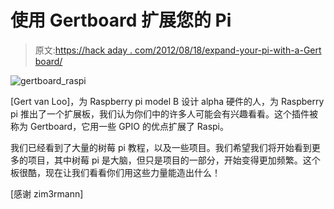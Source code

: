 # 使用 Gertboard 扩展您的 Pi

> 原文:[https://hack aday . com/2012/08/18/expand-your-pi-with-a-Gert board/](https://hackaday.com/2012/08/18/expand-your-pi-with-a-gertboard/)

![](../Images/9464973a22edef3def80286caa4e957e.png "gertboard_raspi")

[Gert van Loo]，为 Raspberry pi model B 设计 alpha 硬件的人，为 Raspberry pi 推出了一个扩展板，我们认为你们中的许多人可能会有兴趣看看。这个插件被称为 Gertboard，它用一些 GPIO 的优点扩展了 Raspi。

我们已经看到了大量的树莓 pi 教程，以及一些项目。我们希望我们将开始看到更多的项目，其中树莓 pi 是大脑，但只是项目的一部分，开始变得更加频繁。这个板很酷，现在让我们看看你们用这些力量能造出什么！

[感谢 zim3rmann]